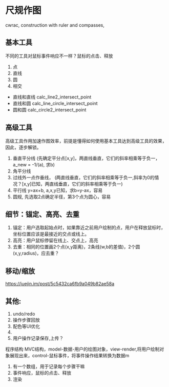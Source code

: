 # 尺规作图
cwrac, construction with ruler and compasses,

## 基本工具
不同的工具对鼠标事件响应不一样？鼠标的点击、释放
1. 点
2. 直线
3. 圆 
4. 相交
 * 直线和直线   calc_line2_intersect_point
 * 直线和圆 calc_line_circle_intersect_point
 * 圆和圆   calc_circle2_intersect_point

## 高级工具
高级工具作用加速作图效率，前提是懂得如何使用基本工具达到高级工具的效果，因此，逐步解锁。
1. 垂直平分线 (先确定平分点[x,y]，两直线垂直，它们的斜率相乘等于负一，a_new = -1/(a), 求b)
2. 角平分线 
3. 过线外一点作垂线， (两直线垂直，它们的斜率相乘等于负一,斜率为0的情况？[x,y]已知，两直线垂直，它们的斜率相乘等于负一)
4. 平行线 y=ax+b, a,x,y已知，求b=y-ax，容易
5. 圆规, 先选取2点确定半径，第3个点为圆心，容易

## 细节：锚定、高亮、去重
1. 锚定：用户选取起始点时，如果靠近之前用户绘制的点，用户在释放鼠标时，坐标位置应该是最接近的交点或线上。
2. 高亮：用户鼠标停留在线上、交点上，高亮
3. 去重：相同的位置画2个点(x,y距离)，2条线(w,b的差值)，2个圆(x,y,radius)，应去重？

## 移动/缩放
https://juejin.im/post/5c5432ca6fb9a049b82ae58a

## 其他:
1. undo/redo 
2. 操作步骤回放
3. 配色等UI优化
4. 
2. 用户操作记录保存,上传？


程序结构
MVC结构，model-数据-用户的绘图对象，view-render,将用户绘制对象展现出来，control-鼠标事件，将事件操作结果转换为数据m
1. 有一个数组，用于记录每个步骤干嘛
2. 事件响应，鼠标的点击、释放
3. 渲染

